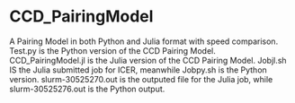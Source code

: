 # CCD_PairingModel

A Pairing Model in both Python and Julia format with speed comparison.
Test.py is the Python version of the CCD Pairing Model.
CCD_PairingModel.jl is the Julia version of the CCD Pairing Model.
Jobjl.sh IS the Julia submitted job for ICER, meanwhile Jobpy.sh is the Python version.
slurm-30525270.out is the outputed file for the Julia job, while slurm-30525276.out is the Python output.
